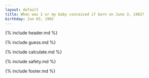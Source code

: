 ```yaml
---
layout: default
title: When was I or my baby conceived if born on June 3, 1902?
birthday: Jun 03, 1902
---
```


{% include header.md %}

{% include guess.md %}

{% include calculate.md %}

{% include safety.md %}

{% include footer.md %}



